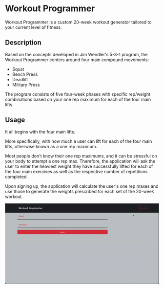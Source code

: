 # Workout Programmer

Workout Programmer is a custom 20-week workout generator tailored to your current level of fitness.

## Description

Based on the concepts developed in Jim Wendler's 5-3-1 program, the Workout Programmer centers around four main compound movements: 

* Squat
* Bench Press
* Deadlift
* Military Press

The program consists of five four-week phases with specific rep/weight combinations based on your one rep maximum for each of the four main lifts.

## Usage

It all begins with the four main lifts.

More specifically, with how much a user can lift for each of the four main lifts, otherwise known as a one rep maximum.

Most people don't know their one rep maximums, and it can be stressful on your body to attempt a one rep max. Therefore, the application will ask the user to enter the heaviest weight they have successfully lifted for each of the four main exercises as well as the respective number of repetitions completed.

Upon signing up, the application will calculate the user's one rep maxes and use those to generate the weights prescribed for each set of the 20-week workout.

![Signup process](gif/signup.gif)





